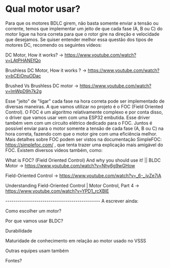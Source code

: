 # Qual motor usar?

Para que os motores BDLC girem, não basta somente enviar a tensão ou corrente, temos que implementar um jeito de que cada fase (A, B ou C) do motor ligue na hora correta para que o rotor gire na direção e velocidade que desejamos. Se quiser entender melhor essa questão dos tipos de motores DC, recomendo os seguintes vídeos:  

 

DC Motor, How it works?  -> https://www.youtube.com/watch?v=LAtPHANEfQo

Brushless DC Motor, How it works ?  -> https://www.youtube.com/watch?v=bCEiOnuODac

Brushed Vs Brushless DC motor  -> https://www.youtube.com/watch?v=lmWpD9h7k2g

 

Esse "jeito" de "ligar" cada fase na hora correta pode ser implementado de diversas maneiras. A que vamos utilizar no projeto é o FOC (Field Oriented Control). O FOC é um algoritmo relativamente complexo e por conta disso, o driver que vamos usar vem com uma ESP32 embutida. Esse driver também vem com um circuito elétrico dedicado para o FOC. Juntos é possível enviar para o motor somente a tensão de cada fase (A, B ou C) na hora correta, fazendo com que o motor gire com uma eficiência melhor. Mais detalhes sobre FOC podem ser vistos na documentação SimpleFOC: https://simplefoc.com/ , que tenta trazer uma explicação mais amigável do FOC. Existem diversos vídeos também, como: 

 

What is FOC? (Field Oriented Control) And why you should use it! || BLDC Motor  -> https://www.youtube.com/watch?v=Nhy6g9wGHow

Field-Oriented Control  -> https://www.youtube.com/watch?v=_6-_jvZe7iA

Understanding Field-Oriented Control | Motor Control, Part 4  -> https://www.youtube.com/watch?v=YPD1_rcXBIE
 

 

---------------------------------------------- A escrever ainda: 

Como escolher um motor? 

 

Por que vamos usar BLDC? 

Durabilidade  

Maturidade de conhecimento em relação ao motor usado no VSSS 

Outras equipes usam também  

Fontes?  